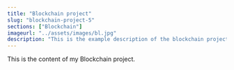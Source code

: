 ```yaml
---
title: "Blockchain project"
slug: "blockchain-project-5"
sections: ["Blockchain"]
imageurl: "../assets/images/bl.jpg"
description: "This is the example description of the blockchain project that I coded a while ago."
---
```


This is the content of my Blockchain project.